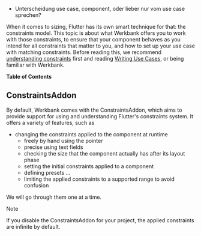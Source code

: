 - Unterscheidung use case, component, oder lieber nur vom use case sprechen?


When it comes to sizing, Flutter has its own smart technique for that: the constraints model. This topic is about what Werkbank offers you to work with those constraints, to ensure that your component behaves as you intend for all constraints that matter to you, and how to set up your use case with matching constraints.
Before reading this, we recommend [understanding constraints](https://docs.flutter.dev/ui/layout/constraints) first and reading [Writing Use Cases](Getting%20Started-topic.html), or being familiar with Werkbank.

**Table of Contents**

## ConstraintsAddon

By default, Werkbank comes with the ConstraintsAddon, which aims to provide support for using and understanding Flutter's constraints system. It offers a variety of features, such as

- changing the constraints applied to the component at runtime
  - freely by hand using the pointer
  - precise using text fields
  - checking the size that the component actually has after its layout phase
  - setting the initial constraints applied to a component
  - defining presets ...
  - limiting the applied constraints to a supported range to avoid confusion

We will go through them one at a time.

> [!Note]
> If you disable the ConstraintsAddon for your project, the applied constraints are infinite by default.
  






<!--
Recycle this?

- Drag the rulers at the top and left of the main view to change both axes
- Hold `Shift` (⇧) or `Alt` (⌥) to set only minimum or maximum constraints
- Hold both keys to set tight constraints by dragging over the use case
- Use the text fields in the "CONFIGURE" tab under the "Constraints" section for precise values
-->
